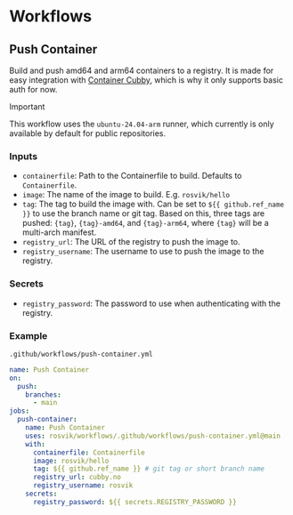 # Workflows

## Push Container

Build and push amd64 and arm64 containers to a registry. It is made for easy integration with [Container Cubby](https://github.com/rosvik/container-cubby), which is why it only supports basic auth for now.

> [!IMPORTANT]
> This workflow uses the `ubuntu-24.04-arm` runner, which currently is only available by default for public repositories.

### Inputs

- `containerfile`: Path to the Containerfile to build. Defaults to `Containerfile`.
- `image`: The name of the image to build. E.g. `rosvik/hello`
- `tag`: The tag to build the image with. Can be set to `${{ github.ref_name }}` to use the branch name or git tag. Based on this, three tags are pushed: `{tag}`, `{tag}-amd64`, and `{tag}-arm64`, where `{tag}` will be a multi-arch manifest.
- `registry_url`: The URL of the registry to push the image to.
- `registry_username`: The username to use to push the image to the registry.

### Secrets

- `registry_password`: The password to use when authenticating with the registry.

### Example

`.github/workflows/push-container.yml`

```yaml
name: Push Container
on:
  push:
    branches:
      - main
jobs:
  push-container:
    name: Push Container
    uses: rosvik/workflows/.github/workflows/push-container.yml@main
    with:
      containerfile: Containerfile
      image: rosvik/hello
      tag: ${{ github.ref_name }} # git tag or short branch name
      registry_url: cubby.no
      registry_username: rosvik
    secrets:
      registry_password: ${{ secrets.REGISTRY_PASSWORD }}
```
